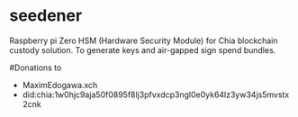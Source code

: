 # seedener
Raspberry pi Zero HSM (Hardware Security Module) for Chia blockchain custody solution. To generate keys and air-gapped sign spend bundles.


#Donations to
- MaximEdogawa.xch
- did:chia:1w0hjc9aja50f0895f8lj3pfvxdcp3ngl0e0yk64lz3yw34js5mvstx2cnk
